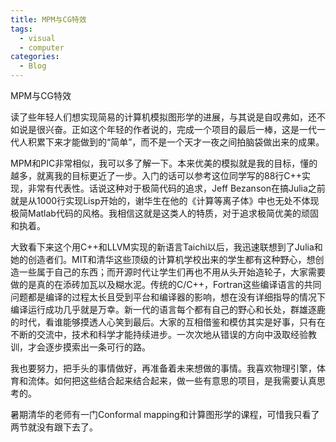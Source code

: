 ```yaml
---
title: MPM与CG特效
tags:
  - visual
  - computer
categories:
  - Blog
---
```



MPM与CG特效

读了些年轻人们想实现简易的计算机模拟图形学的进展，与其说是自叹弗如，还不如说是很兴奋。正如这个年轻的作者说的，完成一个项目的最后一棒，这是一代一代人积累下来才能做到的“简单”，而不是一个天才一夜之间拍脑袋做出来的成果。

MPM和PIC非常相似，我可以多了解一下。本来优美的模拟就是我的目标，懂的越多，就离我的目标更近了一步。入门的话可以参考这位同学写的88行C++实现，非常有代表性。话说这种对于极简代码的追求，‎Jeff Bezanson在搞Julia之前就是从1000行实现Lisp开始的，谢华生在他的《计算等离子体》中也无处不体现极简Matlab代码的风格。我相信这就是这类人的特质，对于追求极简优美的顽固和执着。

大致看下来这个用C++和LLVM实现的新语言Taichi以后，我迅速联想到了Julia和她的创造者们。MIT和清华这些顶级的计算机学校出来的学生都有这种野心，想创造一些属于自己的东西；而开源时代让学生们再也不用从头开始造轮子，大家需要做的是真的在添砖加瓦以及糊水泥。传统的C/C++，Fortran这些编译语言的共同问题都是编译的过程太长且受到平台和编译器的影响，想在没有详细指导的情况下编译运行成功几乎就是万幸。新一代的语言每个都有自己的野心和长处，群雄逐鹿的时代，看谁能够摸透人心笑到最后。大家的互相借鉴和模仿其实是好事，只有在不断的交流中，技术和科学才能持续进步。一次次地从错误的方向中汲取经验教训，才会逐步摸索出一条可行的路。

我也要努力，把手头的事情做好，再准备着未来想做的事情。我喜欢物理引擎，体育和流体。如何把这些结合起来结合起来，做一些有意思的项目，是我需要认真思考的。

暑期清华的老师有一门Conformal mapping和计算图形学的课程，可惜我只看了两节就没有跟下去了。
